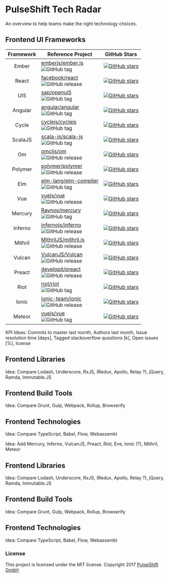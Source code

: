 # PulseShift Tech Radar

An overview to help teams make the right technology choices.

## Frontend UI Frameworks

<!--
KPI | Ember | React | UI5 | Angular | Aurelia | Cycle | ScalaJS | Om | Polymer | Elm | VueJS
:---: | --- | --- | --- | --- | --- | --- | --- | --- | --- | --- | ---
Reference Project | [emberjs/ember.js](https://github.com/emberjs/ember.js) | [facebook/react](https://github.com/facebook/react) | [sap/openui5](https://github.com/sap/openui5) | [angular/angular](https://github.com/angular/angular) | [aurelia/framework](https://github.com/aurelia/framework) | [cyclejs/cyclejs](https://github.com/cyclejs/cyclejs) | [scala-js/scala-js](https://github.com/scala-js/scala-js) | [omcljs/om](https://github.com/omcljs/om) | [polymer/polymer](https://github.com/polymer/polymer) | [elm-lang/elm-compiler](https://github.com/elm-lang/elm-compiler) | [vuejs/vue](https://github.com/vuejs/vue)
GitHub Stars | [![GitHub stars](https://img.shields.io/github/stars/emberjs/ember.js.svg?style=social&label=Star)](https://github.com/emberjs/ember.js) | [![GitHub stars](https://img.shields.io/github/stars/facebook/react.svg?style=social&label=Star)](https://github.com/facebook/react) | [![GitHub stars](https://img.shields.io/github/stars/sap/openui5.svg?style=social&label=Star)](https://github.com/sap/openui5) | [![GitHub stars](https://img.shields.io/github/stars/angular/angular.svg?style=social&label=Star)](https://github.com/angular/angular) | [![GitHub stars](https://img.shields.io/github/stars/aurelia/framework.svg?style=social&label=Star)](https://github.com/aurelia/framework) | [![GitHub stars](https://img.shields.io/github/stars/cyclejs/cyclejs.svg?style=social&label=Star)](https://github.com/cyclejs/cyclejs) | [![GitHub stars](https://img.shields.io/github/stars/scala-js/scala-js.svg?style=social&label=Star)](https://github.com/scala-js/scala-js) | [![GitHub stars](https://img.shields.io/github/stars/omcljs/om.svg?style=social&label=Star)](https://github.com/omcljs/om) | [![GitHub stars](https://img.shields.io/github/stars/polymer/polymer.svg?style=social&label=Star)](https://github.com/polymer/polymer) | [![GitHub stars](https://img.shields.io/github/stars/elm-lang/elm-compiler.svg?style=social&label=Star)](https://github.com/elm-lang/elm-compiler) | [![GitHub stars](https://img.shields.io/github/stars/vuejs/vue.svg?style=social&label=Star)](https://github.com/vuejs/vue)
Other... | ... | ... | ...
-->

Framework | Reference Project | GitHub Stars |
:---: | --- | ---
Ember | [emberjs/ember.js](https://github.com/emberjs/ember.js)<br>![GitHub tag](https://img.shields.io/github/tag/emberjs/ember.svg) | [![GitHub stars](https://img.shields.io/github/stars/emberjs/ember.js.svg?style=social&label=Star)](https://github.com/emberjs/ember.js)
React | [facebook/react](https://github.com/facebook/react)<br>![GitHub release](https://img.shields.io/github/release/facebook/react.svg) | [![GitHub stars](https://img.shields.io/github/stars/facebook/react.svg?style=social&label=Star)](https://github.com/facebook/react)
UI5 | [sap/openui5](https://github.com/sap/openui5)<br>![GitHub tag](https://img.shields.io/github/tag/sap/openui5.svg) | [![GitHub stars](https://img.shields.io/github/stars/sap/openui5.svg?style=social&label=Star)](https://github.com/sap/openui5)
Angular | [angular/angular](https://github.com/angular/angular)<br>![GitHub tag](https://img.shields.io/github/tag/angular/angular.svg) | [![GitHub stars](https://img.shields.io/github/stars/angular/angular.svg?style=social&label=Star)](https://github.com/angular/angular)
Cycle | [cyclejs/cyclejs](https://github.com/cyclejs/cyclejs)<br>![GitHub tag](https://img.shields.io/github/tag/cyclejs/cyclejs.svg) | [![GitHub stars](https://img.shields.io/github/stars/cyclejs/cyclejs.svg?style=social&label=Star)](https://github.com/cyclejs/cyclejs)
ScalaJS | [scala-js/scala-js](https://github.com/scala-js/scala-js)<br>![GitHub tag](https://img.shields.io/github/tag/scala-js/scala-js.svg) | [![GitHub stars](https://img.shields.io/github/stars/scala-js/scala-js.svg?style=social&label=Star)](https://github.com/scala-js/scala-js)
Om | [omcljs/om](https://github.com/omcljs/om)<br>![GitHub release](https://img.shields.io/github/release/omcljs/om.svg) | [![GitHub stars](https://img.shields.io/github/stars/omcljs/om.svg?style=social&label=Star)](https://github.com/omcljs/om)
Polymer | [polymer/polymer](https://github.com/polymer/polymer)<br>![GitHub release](https://img.shields.io/github/release/polymer/polymer.svg) | [![GitHub stars](https://img.shields.io/github/stars/polymer/polymer.svg?style=social&label=Star)](https://github.com/polymer/polymer)
Elm | [elm-lang/elm-compiler](https://github.com/elm-lang/elm-compiler)<br>![GitHub tag](https://img.shields.io/github/tag/elm-lang/elm-compiler.svg) | [![GitHub stars](https://img.shields.io/github/stars/elm-lang/elm-compiler.svg?style=social&label=Star)](https://github.com/elm-lang/elm-compiler)
Vue | [vuejs/vue](https://github.com/vuejs/vue)<br>![GitHub release](https://img.shields.io/github/release/vuejs/vue.svg) | [![GitHub stars](https://img.shields.io/github/stars/vuejs/vue.svg?style=social&label=Star)](https://github.com/vuejs/vue)
Mercury | [Raynos/mercury](https://github.com/Raynos/mercury)<br>![GitHub tag](https://img.shields.io/github/tag/Raynos/mercury.svg) | [![GitHub stars](https://img.shields.io/github/stars/Raynos/mercury.svg?style=social&label=Star)](https://github.com/Raynos/mercury)
Inferno | [infernojs/inferno](https://github.com/infernojs/inferno)<br>![GitHub release](https://img.shields.io/github/release/infernojs/inferno.svg) | [![GitHub stars](https://img.shields.io/github/stars/infernojs/inferno.svg?style=social&label=Star)](https://github.com/infernojs/inferno)
Mithril | [MithrilJS/mithril.js](https://github.com/MithrilJS/mithril.js)<br>![GitHub release](https://img.shields.io/github/release/MithrilJS/mithril.js.svg) | [![GitHub stars](https://img.shields.io/github/stars/MithrilJS/mithril.js.svg?style=social&label=Star)](https://github.com/MithrilJS/mithril.js)
Vulcan | [VulcanJS/Vulcan](https://github.com/VulcanJS/Vulcan)<br>![GitHub release](https://img.shields.io/github/release/VulcanJS/Vulcan.svg) | [![GitHub stars](https://img.shields.io/github/stars/VulcanJS/Vulcan.svg?style=social&label=Star)](https://github.com/VulcanJS/Vulcan)
Preact | [developit/preact](https://github.com/developit/preact)<br>![GitHub release](https://img.shields.io/github/release/developit/preact.svg) | [![GitHub stars](https://img.shields.io/github/stars/developit/preact.svg?style=social&label=Star)](https://github.com/developit/preact)
Riot | [riot/riot](https://github.com/riot/riot)<br>![GitHub tag](https://img.shields.io/github/tag/riot/riot.svg) | [![GitHub stars](https://img.shields.io/github/stars/riot/riot.svg?style=social&label=Star)](https://github.com/riot/riot)
Ionic | [ionic-team/ionic](https://github.com/ionic-team/ionic)<br>![GitHub release](https://img.shields.io/github/release/ionic-team/ionic.svg) | [![GitHub stars](https://img.shields.io/github/stars/ionic-team/ionic.svg?style=social&label=Star)](https://github.com/ionic-team/ionic)
Meteor | [vuejs/vue](https://github.com/meteor/meteor)<br>![GitHub tag](https://img.shields.io/github/tag/meteor/meteor.svg) | [![GitHub stars](https://img.shields.io/github/stars/meteor/meteor.svg?style=social&label=Star)](https://github.com/meteor/meteor)

KPI Ideas: Commits to master last month, Authors last month, Issue resolution time [days], Tagged stackoverflow questions [k], Open issues [%], license

## Frontend Libraries

Idea: Compare Lodash, Underscore, RxJS, (Redux, Apollo, Relay ?), jQuery, Ramda, Immutable.JS

## Frontend Build Tools

Idea: Compare Grunt, Gulp, Webpack, Rollup, Browserify

## Frontend Technologies

Idea: Compare TypeScript, Babel, Flow, Webassembl

Idea: Add Mercury, Inferno, VulcanJS, Preact, Riot, Eve, Ionic (?), Mithril, Meteor

## Frontend Libraries

Idea: Compare Lodash, Underscore, RxJS, (Redux, Apollo, Relay ?), jQuery, Ramda, Immutable.JS

## Frontend Build Tools

Idea: Compare Grunt, Gulp, Webpack, Rollup, Browserify

## Frontend Technologies

Idea: Compare TypeScript, Babel, Flow, Webassembl

### License

This project is licensed under the MIT license.
Copyright 2017 [PulseShift GmbH](https://pulseshift.com/en/index.html)
